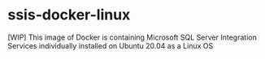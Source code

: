 # ssis-docker-linux
[WIP] This image of Docker is containing Microsoft SQL Server Integration Services individually installed on Ubuntu 20.04 as a Linux OS
